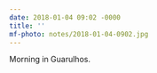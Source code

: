 ```yaml
---
date: 2018-01-04 09:02 -0000
title: ''
mf-photo: notes/2018-01-04-0902.jpg
---
```

Morning in Guarulhos.

